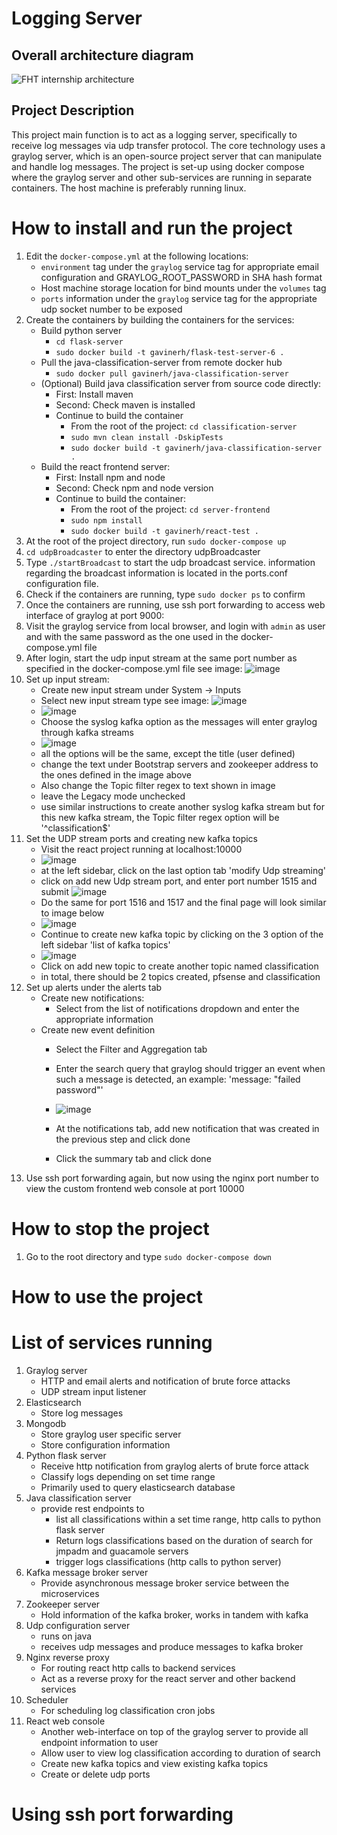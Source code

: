 # Logging Server

## Overall architecture diagram
![FHT internship architecture](https://user-images.githubusercontent.com/75064420/177517807-2be04a4d-e3a8-4f5c-a286-b14b63f957e2.jpg)



## Project Description
This project main function is to act as a logging server, specifically to receive log messages via 
udp transfer protocol. The core technology uses a graylog server, which is an open-source project 
server that can manipulate and handle log messages. The project is set-up using docker compose 
where the graylog server and other sub-services are running in separate containers. The host machine
is preferably running linux.

# How to install and run the project
1. Edit the `docker-compose.yml` at the following locations:
    * `environment` tag under the `graylog`
service tag for appropriate email configuration and GRAYLOG_ROOT_PASSWORD in SHA hash format
    * Host machine storage location for bind mounts under the `volumes` tag
    * `ports` information under the `graylog` service tag for the appropriate udp socket number to be exposed
2. Create the containers by building the containers for the services:
    * Build python server
        * `cd flask-server`
        * `sudo docker build -t gavinerh/flask-test-server-6 .`
    * Pull the java-classification-server from remote docker hub
        * `sudo docker pull gavinerh/java-classification-server`
    * (Optional) Build java classification server from source code directly:
        * First: Install maven
        * Second: Check maven is installed
        * Continue to build the container
            * From the root of the project: `cd classification-server`
            * `sudo mvn clean install -DskipTests`
            * `sudo docker build -t gavinerh/java-classification-server .`
    * Build the react frontend server:
        * First: Install npm and node
        * Second: Check npm and node version
        * Continue to build the container:
            * From the root of the project: `cd server-frontend`
            * `sudo npm install`
            * `sudo docker build -t gavinerh/react-test .`
3. At the root of the project directory, run `sudo docker-compose up`
4. `cd udpBroadcaster` to enter the directory udpBroadcaster
5. Type `./startBroadcast` to start the udp broadcast service. 
information regarding the broadcast information is located in the ports.conf configuration file.
6. Check if the containers are running, type `sudo docker ps` to confirm
7. Once the containers are running, use ssh port forwarding to access web interface of graylog at port 9000: 
8. Visit the graylog service from local browser, and login with `admin` as user and with the
same password as the one used in the docker-compose.yml file
9. After login, start the udp input stream at the same port number as specified in the docker-compose.yml file
see image: ![image](https://user-images.githubusercontent.com/75064420/174514501-6f905e32-6f00-4ac6-ab0b-e60cf9b09c92.png)
10. Set up input stream:
    * Create new input stream under System -> Inputs
    * Select new input stream type see image: ![image](https://user-images.githubusercontent.com/75064420/174514947-53904f1b-942f-4f6a-8351-7e3250534e02.png)
    * ![image](https://user-images.githubusercontent.com/75064420/178925282-7afbe4a4-d4e4-414b-9873-c7de95cda9f3.png)
    * Choose the syslog kafka option as the messages will enter graylog through kafka streams
    * ![image](https://user-images.githubusercontent.com/75064420/178925821-e0d4a259-aacf-4396-b6c7-aff51716db00.png)
    * all the options will be the same, except the title (user defined)
    * change the text under Bootstrap servers and zookeeper address to the ones defined in the image above
    * Also change the Topic filter regex to text shown in image
    * leave the Legacy mode unchecked
    * use similar instructions to create another syslog kafka stream but for this new kafka stream, the Topic filter regex option will be '^classification$'
11. Set the UDP stream ports and creating new kafka topics
    * Visit the react project running at localhost:10000
    * ![image](https://user-images.githubusercontent.com/75064420/178927138-4866d78b-0b70-4ccc-be7a-c812b6a4c9d6.png)
    * at the left sidebar, click on the last option tab 'modify Udp streaming' 
    * click on add new Udp stream port, and enter port number 1515 and submit
    ![image](https://user-images.githubusercontent.com/75064420/178927782-f3107d76-876b-43a9-98e8-0c81abbe7dc0.png)
    * Do the same for port 1516 and 1517 and the final page will look similar to image below
    * ![image](https://user-images.githubusercontent.com/75064420/178928340-8107b588-f22a-44db-ba8f-9cd423fa68fd.png)
    * Continue to create new kafka topic by clicking on the 3 option of the left sidebar 'list of kafka topics'
    * ![image](https://user-images.githubusercontent.com/75064420/178928845-def5c591-a5ac-400a-8f6b-e1b7812b09a8.png)
    * Click on add new topic to create another topic named classification
    * in total, there should be 2 topics created, pfsense and classification
12. Set up alerts under the alerts tab
    * Create new notifications:
        * Select from the list of notifications dropdown and enter the appropriate information
    * Create new event definition
        * Select the Filter and Aggregation tab
        * Enter the search query that graylog should trigger an event when such a message is detected, an example: 'message: "failed password"'
        * ![image](https://user-images.githubusercontent.com/75064420/178931651-69a4e757-fea8-41cd-b63d-ed87658a101e.png)

        * At the notifications tab, add new notification that was created in the previous step and click done
        * Click the summary tab and click done
13. Use ssh port forwarding again, but now using the nginx port number to view the custom frontend
web console at port 10000

# How to stop the project
1. Go to the root directory and type `sudo docker-compose down`

# How to use the project

# List of services running
1. Graylog server
    * HTTP and email alerts and notification of brute force attacks
    * UDP stream input listener
2. Elasticsearch
    * Store log messages
4. Mongodb
    * Store graylog user specific server
    * Store configuration information
5. Python flask server
    * Receive http notification from graylog alerts of brute force attack
    * Classify logs depending on set time range
    * Primarily used to query elasticsearch database
6. Java classification server
    * provide rest endpoints to
        * list all classifications within a set time range, http calls to python flask server
        * Return logs classifications based on the duration of search for jmpadm and guacamole servers
        * trigger logs classifications (http calls to python server)
7. Kafka message broker server
    * Provide asynchronous message broker service between the microservices
8. Zookeeper server
    * Hold information of the kafka broker, works in tandem with kafka
9. Udp configuration server
    * runs on java
    * receives udp messages and produce messages to kafka broker
10. Nginx reverse proxy
    * For routing react http calls to backend services
    * Act as a reverse proxy for the react server and other backend services
11. Scheduler
    * For scheduling log classification cron jobs
12. React web console
    * Another web-interface on top of the graylog server to provide all endpoint information to user
    * Allow user to view log classification according to duration of search
    * Create new kafka topics and view existing kafka topics
    * Create or delete udp ports

# Using ssh port forwarding

